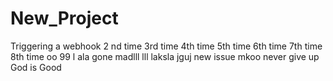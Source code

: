 # New_Project

Triggering a webhook
2 nd time
3rd time
4th time
5th time
6th time
7th time
8th time
oo
99 l
ala
gone madlll
lll
laksla
jguj
new issue
mkoo
never give up
God is Good
